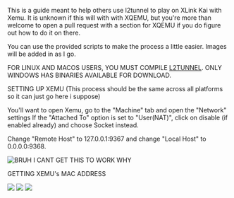 This is a guide meant to help others use l2tunnel to play on XLink Kai with Xemu. It is unknown if this will with with XQEMU, but you're more than welcome to open a pull request with a section for XQEMU if you do figure out how to do it on there.

You can use the provided scripts to make the process a little easier. Images will be added in as I go.

FOR LINUX AND MACOS USERS, YOU MUST COMPILE [L2TUNNEL](https://github.com/mborgerson/l2tunnel). ONLY WINDOWS HAS BINARIES AVAILABLE FOR DOWNLOAD.

SETTING UP XEMU (This process should be the same across all platforms so it can just go here i suppose)

You'll want to open Xemu, go to the "Machine" tab and open the "Network" settings
If the "Attached To" option is set to "User(NAT)", click on disable (if enabled already) and choose Socket instead.

Change "Remote Host" to 127.0.0.1:9367 and change "Local Host" to 0.0.0.0:9368.

![BRUH I CANT GET THIS TO WORK WHY](https://github.com/poobarfoob/l2tunnel-kai-guide/blob/main/Images/xemu%20network%20settings.png?raw=true)

GETTING XEMU's MAC ADDRESS

![](https://github.com/poobarfoob/l2tunnel-kai-guide/blob/main/Images/dash%20part%201.png?raw=true)
![](https://github.com/poobarfoob/l2tunnel-kai-guide/blob/main/Images/dash%20part%202.png?raw=true)
![](https://github.com/poobarfoob/l2tunnel-kai-guide/blob/main/Images/dash%20part%203.png?raw=true)
